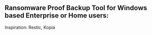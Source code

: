 ## Ransomware Proof Backup Tool for Windows based Enterprise or Home users:

Inspiration: Restic, Kopia

